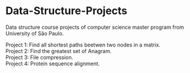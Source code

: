 # Data-Structure-Projects
Data structure course projects of computer science master program from University of São Paulo.

Project 1: Find all shortest paths beetwen two nodes in a matrix. <br />
Project 2: Find the greatest set of Anagram. <br />
Project 3: File compression. <br />
Project 4: Protein sequence alignment. <br />
